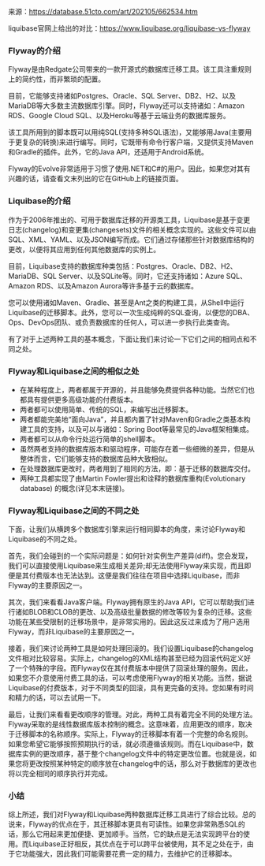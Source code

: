 来源：https://database.51cto.com/art/202105/662534.htm

liquibase官网上给出的对比：https://www.liquibase.org/liquibase-vs-flyway

### Flyway的介绍

Flyway是由Redgate公司带来的一款开源式的数据库迁移工具。该工具注重规则上的简约性，而非繁琐的配置。

目前，它能够支持诸如Postgres、Oracle、SQL Server、DB2、H2、以及MariaDB等大多数主流数据库引擎。同时，Flyway还可以支持诸如：Amazon RDS、Google Cloud SQL、以及Heroku等基于云端业务的数据库服务。

该工具所用到的脚本既可以用纯SQL(支持多种SQL语法)，又能够用Java(主要用于更复杂的转换)来进行编写。同时，它既带有命令行客户端，又提供支持Maven和Gradle的插件。此外，它的Java API，还适用于Android系统。

Flyway的Evolve非常适用于习惯了使用.NET和C#的用户。因此，如果您对其有兴趣的话，请查看文末列出的它在GitHub上的链接页面。

### Liquibase的介绍

作为于2006年推出的、可用于数据库迁移的开源类工具，Liquibase是基于变更日志(changelog)和变更集(changesets)文件的相关概念实现的。这些文件可以由SQL、XML、YAML、以及JSON编写而成。它们通过存储那些针对数据库结构的更改，以便将其应用到任何其他数据库的实例上。

目前，Liquibase支持的数据库种类包括：Postgres、Oracle、DB2、H2、MariaDB、SQL Server、以及SQLite等。同时，它还支持诸如：Azure SQL、Amazon RDS、以及Amazon Aurora等许多基于云的数据库。

您可以使用诸如Maven、Gradle、甚至是Ant之类的构建工具，从Shell中运行Liquibase的迁移脚本。此外，您可以一次生成纯粹的SQL查询，以便您的DBA、Ops、DevOps团队、或负责数据库的任何人，可以进一步执行此类查询。

有了对于上述两种工具的基本概念，下面让我们来讨论一下它们之间的相同点和不同之处。

### Flyway和Liquibase之间的相似之处

- 在某种程度上，两者都属于开源的，并且能够免费提供各种功能。当然它们也都具有提供更多高级功能的付费版本。
- 两者都可以使用简单、传统的SQL，来编写出迁移脚本。
- 两者都能完美地“面向Java”，并且都内置了针对Maven和Gradle之类基本构建工具的支持，以及可以与诸如：Spring Boot等最常见的Java框架相集成。
- 两者都可以从命令行处运行简单的shell脚本。
- 虽然两者支持的数据库版本和驱动程序，可能存在着一些细微的差异，但是从整体而言，它们能够支持的数据库品种大致相似。
- 在处理数据库更改时，两者用到了相同的方法，即：基于迁移的数据库交付。
- 两种工具都实现了由Martin Fowler提出和诠释的数据库重构(Evolutionary database) 的概念(详见本末链接)。

### Flyway和Liquibase之间的不同之处

下面，让我们从横跨多个数据库引擎来运行相同脚本的角度，来讨论Flyway和Liquibase的不同之处。

首先，我们会碰到的一个实际问题是：如何针对实例生产差异(diff)。您会发现，我们可以直接使用Liquibase来生成相关差异;却无法使用Flyway来实现，而且即便是其付费版本也无法达到。这便是我们往往在项目中选择Liquibase，而非Flyway的主要原因之一。

其次，我们来看看Java客户端。Flyway拥有原生的Java API，它可以帮助我们进行诸如BLOB和CLOB的更改、以及高级批量数据的修改等较为复杂的迁移。这些功能在某些受限制的迁移场景中，是非常实用的。因此这反过来成为了用户选用Flyway，而非Liquibase的主要原因之一。

接着，我们来讨论两种工具是如何处理回滚的。我们设置Liquibase的changelog文件相对比较容易。实际上，changelog的XML结构甚至已经为回滚代码定义好了一个特殊的字段。而Flyway仅在其付费版本中提供了回滚处理的服务。因此，如果您不介意使用付费工具的话，可以考虑使用Flyway的相关功能。当然，据说Liquibase的付费版本，对于不同类型的回滚，具有更完备的支持。您如果有时间和精力的话，可以去试用一下。

最后，让我们来看看更改顺序的管理。对此，两种工具有着完全不同的处理方法。Flyway采取的是线性数据库版本控制的概念。这意味着，应用更改的顺序，取决于迁移脚本的名称顺序。实际上，Flyway的迁移脚本有着一个完整的命名规则。如果您希望它能够按照预期执行的话，就必须遵循该规则。而在Liquibase中，数据库实例的更改顺序，基于整个changelog文件中的特定更改位置。也就是说，如果您将更改按照某种特定的顺序放在changelog中的话，那么对于数据库的更改也将以完全相同的顺序执行并完成。

### 小结

综上所述，我们对Flyway和Liquibase两种数据库迁移工具进行了综合比较。总的说来，Flyway的优点在于，其迁移脚本更具有可读性。如果您非常熟悉SQL的话，那么它用起来更加便捷、更加顺手。当然，它的缺点是无法实现跨平台的使用。而Liquibase正好相反，其优点在于可以跨平台被使用，其不足之处在于，由于它功能强大，因此我们可能需要花费一定的精力，去维护它的迁移脚本。





